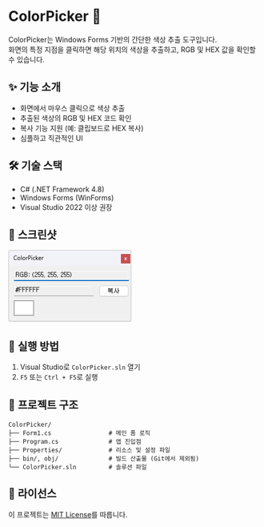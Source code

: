 # ColorPicker 🎨

ColorPicker는 Windows Forms 기반의 간단한 색상 추출 도구입니다.  
화면의 특정 지점을 클릭하면 해당 위치의 색상을 추출하고, RGB 및 HEX 값을 확인할 수 있습니다.

## ✨ 기능 소개

- 화면에서 마우스 클릭으로 색상 추출
- 추출된 색상의 RGB 및 HEX 코드 확인
- 복사 기능 지원 (예: 클립보드로 HEX 복사)
- 심플하고 직관적인 UI

## 🛠️ 기술 스택

- C# (.NET Framework 4.8)
- Windows Forms (WinForms)
- Visual Studio 2022 이상 권장

## 📸 스크린샷

![Main UI](assets/screenshot.png)

## 🚀 실행 방법

1. Visual Studio로 `ColorPicker.sln` 열기
2. `F5` 또는 `Ctrl + F5`로 실행

## 📂 프로젝트 구조

```
ColorPicker/
├── Form1.cs                # 메인 폼 로직
├── Program.cs              # 앱 진입점
├── Properties/             # 리소스 및 설정 파일
├── bin/, obj/              # 빌드 산출물 (Git에서 제외됨)
└── ColorPicker.sln         # 솔루션 파일
```

## 📄 라이선스

이 프로젝트는 [MIT License](LICENSE)를 따릅니다.
